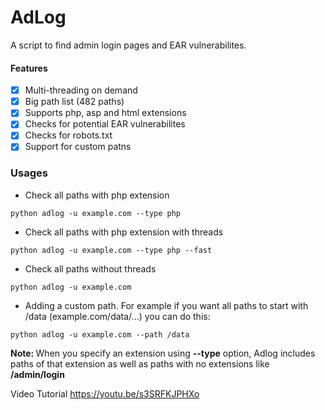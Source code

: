 # AdLog
A script to find admin login pages and EAR vulnerabilites.

#### Features
- [x] Multi-threading on demand
- [x] Big path list (482 paths)
- [x] Supports php, asp and html extensions
- [x] Checks for potential EAR vulnerabilites
- [x] Checks for robots.txt
- [x] Support for custom patns

### Usages
- Check all paths with php extension
```
python adlog -u example.com --type php
```
- Check all paths with php extension with threads
```
python adlog -u example.com --type php --fast
```
- Check all paths without threads
```
python adlog -u example.com
```
- Adding a custom path. For example if you want all paths to start with /data (example.com/data/...) you can do this:
```
python adlog -u example.com --path /data
```
<b>Note: </b> When you specify an extension using <b>--type</b> option, Adlog includes paths of that extension as well as paths with no extensions like <b>/admin/login</b>

Video Tutorial
https://youtu.be/s3SRFKJPHXo
